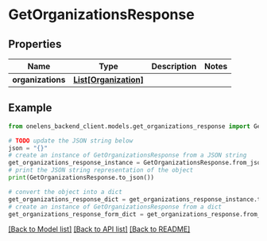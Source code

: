 # GetOrganizationsResponse


## Properties

Name | Type | Description | Notes
------------ | ------------- | ------------- | -------------
**organizations** | [**List[Organization]**](Organization.md) |  | 

## Example

```python
from onelens_backend_client.models.get_organizations_response import GetOrganizationsResponse

# TODO update the JSON string below
json = "{}"
# create an instance of GetOrganizationsResponse from a JSON string
get_organizations_response_instance = GetOrganizationsResponse.from_json(json)
# print the JSON string representation of the object
print(GetOrganizationsResponse.to_json())

# convert the object into a dict
get_organizations_response_dict = get_organizations_response_instance.to_dict()
# create an instance of GetOrganizationsResponse from a dict
get_organizations_response_form_dict = get_organizations_response.from_dict(get_organizations_response_dict)
```
[[Back to Model list]](../README.md#documentation-for-models) [[Back to API list]](../README.md#documentation-for-api-endpoints) [[Back to README]](../README.md)


